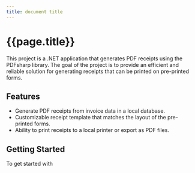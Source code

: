 ```yaml
---
title: document title
---
```


# {{page.title}}

This project is a .NET application that generates PDF receipts using the PDFsharp library. The goal of the project is to provide 
an efficient and reliable solution for generating receipts that can be printed on pre-printed forms.

## Features

- Generate PDF receipts from invoice data in a local database.
- Customizable receipt template that matches the layout of the pre-printed forms.
- Ability to print receipts to a local printer or export as PDF files.

## Getting Started 

To get started with 